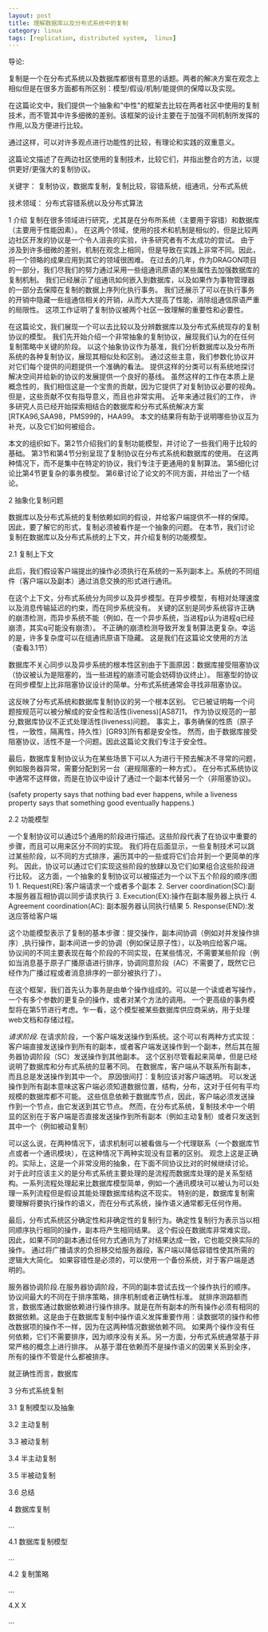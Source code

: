 ```yaml
---
layout: post
title: 理解数据库以及分布式系统中的复制
category: linux
tags: [replication, distributed system,  linux]
---
```


导论:


复制是一个在分布式系统以及数据库都很有意思的话题。两者的解决方案在观念上相似但是在很多方面都有所区别：模型/假设/机制/能提供的保障以及实现。

在这篇论文中，我们提供一个抽象和"中性"的框架去比较在两者社区中使用的复制技术，而不管其中许多细微的差别。该框架的设计主要在于加强不同机制所发挥的作用,以及方便进行比较。

通过这样，可以对许多观点进行功能性的比较，有理论和实践的双重意义。

这篇论文描述了在两边社区使用的复制技术，比较它们，并指出整合的方法，以提供更好/更强大的复制协议。

关键字：
复制协议，数据库复制，复制比较，容错系统，组通讯，分布式系统

技术领域：
分布式容错系统以及分布式算法

1 介绍
复制在很多领域进行研究，尤其是在分布所系统（主要用于容错）和数据库（主要用于性能因素）。
在这两个领域，使用的技术和机制是相似的，但是比较两边社区开发的协议是一个令人沮丧的实验，许多研究者有不太成功的尝试。
由于涉及到许多细微的差别，机制在观念上相同，但是导致在实践上非常不同。因此，将一个领略的成果应用到其它的领域很困难。
在过去的几年，作为DRAGON项目的一部分，我们尽我们的努力通过采用一些组通讯原语的某些属性去加强数据库的复制机制。
我们已经展示了组通讯如何嵌入到数据库，以及如果作为事物管理器的一部分去保障在复制的数据上序列化执行事务。
我们还展示了可以在执行事务的开销中隐藏一些组通信相关的开销，从而大大提高了性能，消除组通信原语严重的局限性。
这项工作证明了复制协议被两个社区一致理解的重要性和必要性。

在这篇论文，我们展现一个可以去比较以及分辨数据库以及分布式系统现存的复制协议的模型。
我们先开始介绍一个非常抽象的复制协议，展现我们认为的在任何复制策略中关键的阶段。
以这个抽象协议作为基准，我们分析数据库以及分布所系统的各种复制协议，展现其相似处和区别。
通过这些主意，我们参数化协议并对它们每个提供的问题提供一个准确的看法。
提供这样的分类可以有系统地探讨解决空间并给新的协议的发展提供一个良好的基线。
虽然这样的工作在本质上是概念性的，我们相信这是一个宝贵的贡献，因为它提供了对复制协议必要的视角。
但是，这些贡献不仅有指导意义，而且也非常实用。
近年来通过我们的工作， 许多研究人员已经开始探索相结合的数据库和分布式系统解决方案[RTKA96,SAA98，PMS99的，HAA99。
本文的结果将有助于说明哪些协议互为补充，以及它们如何被组合。

本文的组织如下。第2节介绍我们的复制功能模型，并讨论了一些我们用于比较的基础。
第3节和第4节分别呈现了复制协议在分布式系统和数据库的使用。
在这两种情况下，而不是集中在特定的协议，我们专注于更通用的复制算法。
第5细化讨论比第4节更复杂的事务模型。
第6章讨论了论文的不同方面，并给出了一个结论。

2 抽象化复制问题

数据库以及分布式系统的复制依赖如同的假设，并给客户端提供不一样的保障。
因此，要了解它的形式，复制必须被看作是一个抽象的问题。
在本节，我们讨论复制在数据库以及分布式系统的上下文，并介绍复制的功能模型。

2.1 复制上下文

此后，我们假设客户端提出的操作必须执行在系统的一系列副本上。系统的不同组件（客户端以及副本）通过消息交换的形式进行通讯。

在这个上下文，分布式系统分为同步以及异步模型。在异步模型，有相对处理速度以及消息传输延迟的约束，而在同步系统没有。
关键的区别是同步系统容许正确的崩溃检测，而异步系统不能（例如，在一个异步系统，当进程p认为进程q已经崩溃，其实q可能没有崩溃）。
不正确的崩溃检测导致开发复制算法更复杂。幸运的是，许多复杂度可以在组通讯原语下隐藏。
这是我们在这篇论文使用的方法（查看3.1节）

数据库不关心同步以及异步系统的根本性区别由于下面原因：数据库接受阻塞协议（协议被认为是阻塞的，当一些进程的崩溃可能会妨碍协议终止）。
阻塞型的协议在同步模型上比非阻塞协议设计的简单。分布式系统通常会寻找非阻塞协议。

这反映了分布式系统和数据库复制协议的另一个根本区别。
它已被证明每一个问题按规范可以被分解成的安全性和活性(liveness)[AS87]1，
作为协议规范的一部分,数据库协议不正式处理活性(liveness)问题。
事实上，事务确保的性质（原子性，一致性，隔离性，持久性）[GR93]所有都是安全性。
然而，由于数据库接受阻塞协议，活性不是一个问题。因此这篇论文我们专注于安全性。

最后，数据库复制协议认为在某些场景下可以人为进行干预去解决不寻常的问题，例如服务器异常，需要分配到另一台（避规阻塞的一种方式）。
在分布式系统协议中通常不这样做，而是在协议中设计了通过一个副本代替另一个（非阻塞协议)。

(safety property says that nothing bad ever happens, while a liveness property says that something good eventually happens.)

2.2 功能模型

一个复制协议可以通过5个通用的阶段进行描述。这些阶段代表了在协议中重要的步骤，而且可以用来区分不同的实现。
我们将在后面显示，一些复制技术可以跳过某些阶段，以不同的方式排序，遍历其中的一些或将它们合并到一个更简单的序列。
因此，协议可以通过它们实现这些阶段的放肆以及它们如果组合这些阶段进行比较。
这方面，一个抽象的复制协议可以被描述为一个以下五个阶段的顺序(图1)
    1. Request(RE):客户端请求一个或者多个副本
    2. Server coordination(SC):副本服务器互相协调以同步请求执行
    3. Execution(EX):操作在副本服务器上执行
    4. Agreement coordination(AC): 副本服务器认同执行结果
    5. Response(END):发送应答给客户端

这个功能模型表示了复制的基本步骤：提交操作，副本间协调（例如对并发操作排序）,执行操作，副本间进一步的协调（例如保证原子性），以及响应给客户端。
协议间的不同主要表现在每个阶段的不同实现，在某些情况，不需要某些阶段（例如当消息基于原子广播原语进行排序，协调同意阶段（AC）不需要了，既然它已经作为广播过程或者消息排序的一部分被执行了）。

在这个框架，我们首先认为事务是由单个操作组成的。可以是一个读或者写操作，一个有多个参数的更复杂的操作，或者对某个方法的调用。
一个更高级的事务模型将在第5节进行考虑。乍一看，这个模型被某些数据库供应商采纳，用于处理web文档和存储过程。


*请求阶段.* 在请求阶段，一个客户端发送操作到系统。这个可以有两种方式实现：客户端直接发送操作到所有的副本，或者客户端发送操作到一个副本，然后其在服务器协调阶段（SC）发送操作到其他副本。
这个区别尽管看起来简单，但是已经说明了数据库和分布式系统的显著不同。
在数据库，客户端从不联系所有副本，而且总是发送操作到其中一个。
原因很间打：复制应该对客户端透明。
可以发送操作到所有副本意味这客户端必须知道数据位置，结构，分布，这对于任何有平均规模的数据库都不可能。
这些信息依赖于数据库节点，因此，客户端必须发送操作到一个节点，由它发送到其它节点。
然而，在分布式系统，复制技术中一个明显的区别在于客户端是否直接发送操作到所有副本（例如主动复制）或者只发送到其中一个（例如被动复制）

可以这么说，在两种情况下，请求机制可以被看做与一个代理联系（一个数据库节点或者一个通讯模块），在这种情况下两种实现没有显著的区别。
观念上这是正确的。实际上，这是一个非常没用的抽象，在下面不同协议比对的时候继续讨论。
对于此时应该主义的是分布式系统主要处理的是流程而数据库处理的是关系型结构。一系列流程处理起来比数据库模型简单，例如一个通讯模块可以被认为可以处理一系列流程但是假设其能处理数据库结构这不现实。
特别的是，数据库复制需要理解将要执行操作的语义，而在分布式系统，操作语义通常都无任何作用。

最后，分布式系统区分确定性和非确定性的复制行为。确定性复制行为表示当以相同顺序执行相同的操作，副本将产生相同结果。
这个假设在数据库非常难实现。因此，如果不同的副本通过任何方式通讯为了对结果达成一致，它也能交换实际的操作。
通过将广播请求的负担移交给服务器段，客户端以降低容错性使其所需的逻辑大大简化。
如果容错性是必须的，可以使用一个备份系统，对于客户端是透明的。

服务器协调阶段.在服务器协调阶段，不同的副本尝试去找一个操作执行的顺序。协议间最大的不同在于排序策略，排序机制或者正确性标准。
就排序测路额而言，数据库通过数据依赖进行操作排序。就是在所有副本的所有操作必须有相同的数据依赖。这是由于在数据库复制中操作语义发挥重要作用：读数据项的操作和修改数据项的操作不一样，因为在这两种情况数据依赖不同。
如果两个操作没有任何依赖，它们不需要排序，因为顺序没有关系。另一方面，分布式系统通常基于非常严格的概念上进行排序。
从基于潜在依赖而不是操作语义的因果关系到全序，所有的操作不管是什么都被排序。

就正确性而言，数据库

3 分布式系统复制

3.1 复制模型以及抽象

3.2 主动复制

3.3 被动复制

3.4 半主动复制

3.5 半被动复制

3.6 总结

4 数据库复制

...

4.1 数据库复制模型

...

4.2 复制策略

...

4.X X

...
